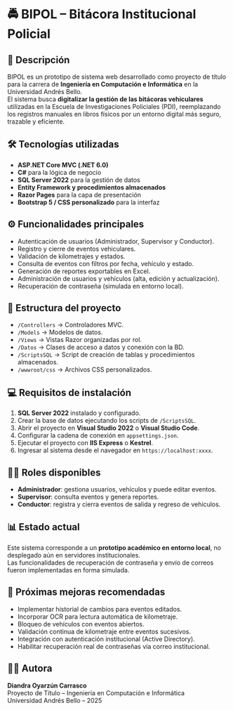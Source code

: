 # 🚔 BIPOL – Bitácora Institucional Policial

## 📌 Descripción
BIPOL es un prototipo de sistema web desarrollado como proyecto de título para la carrera de **Ingeniería en Computación e Informática** en la Universidad Andrés Bello.  
El sistema busca **digitalizar la gestión de las bitácoras vehiculares** utilizadas en la Escuela de Investigaciones Policiales (PDI), reemplazando los registros manuales en libros físicos por un entorno digital más seguro, trazable y eficiente.

## 🛠️ Tecnologías utilizadas
- **ASP.NET Core MVC (.NET 6.0)**
- **C#** para la lógica de negocio
- **SQL Server 2022** para la gestión de datos
- **Entity Framework y procedimientos almacenados**
- **Razor Pages** para la capa de presentación
- **Bootstrap 5 / CSS personalizado** para la interfaz

## ⚙️ Funcionalidades principales
- Autenticación de usuarios (Administrador, Supervisor y Conductor).
- Registro y cierre de eventos vehiculares.
- Validación de kilometrajes y estados.
- Consulta de eventos con filtros por fecha, vehículo y estado.
- Generación de reportes exportables en Excel.
- Administración de usuarios y vehículos (alta, edición y actualización).
- Recuperación de contraseña (simulada en entorno local).

## 📂 Estructura del proyecto
- `/Controllers` → Controladores MVC.  
- `/Models` → Modelos de datos.  
- `/Views` → Vistas Razor organizadas por rol.  
- `/Datos` → Clases de acceso a datos y conexión con la BD.  
- `/ScriptsSQL` → Script de creación de tablas y procedimientos almacenados.  
- `/wwwroot/css` → Archivos CSS personalizados.  

## 💻 Requisitos de instalación
1. **SQL Server 2022** instalado y configurado.  
2. Crear la base de datos ejecutando los scripts de `/ScriptsSQL`.  
3. Abrir el proyecto en **Visual Studio 2022** o **Visual Studio Code**.  
4. Configurar la cadena de conexión en `appsettings.json`.  
5. Ejecutar el proyecto con **IIS Express** o **Kestrel**.  
6. Ingresar al sistema desde el navegador en `https://localhost:xxxx`.

## 👩‍💻 Roles disponibles
- **Administrador**: gestiona usuarios, vehículos y puede editar eventos.  
- **Supervisor**: consulta eventos y genera reportes.  
- **Conductor**: registra y cierra eventos de salida y regreso de vehículos.  

## 📊 Estado actual
Este sistema corresponde a un **prototipo académico en entorno local**, no desplegado aún en servidores institucionales.  
Las funcionalidades de recuperación de contraseña y envío de correos fueron implementadas en forma simulada.  

## 🚀 Próximas mejoras recomendadas
- Implementar historial de cambios para eventos editados.  
- Incorporar OCR para lectura automática de kilometraje.  
- Bloqueo de vehículos con eventos abiertos.  
- Validación continua de kilometraje entre eventos sucesivos.  
- Integración con autenticación institucional (Active Directory).  
- Habilitar recuperación real de contraseñas vía correo institucional.  

## 👩‍🎓 Autora
**Diandra Oyarzún Carrasco**  
Proyecto de Título – Ingeniería en Computación e Informática  
Universidad Andrés Bello – 2025  
